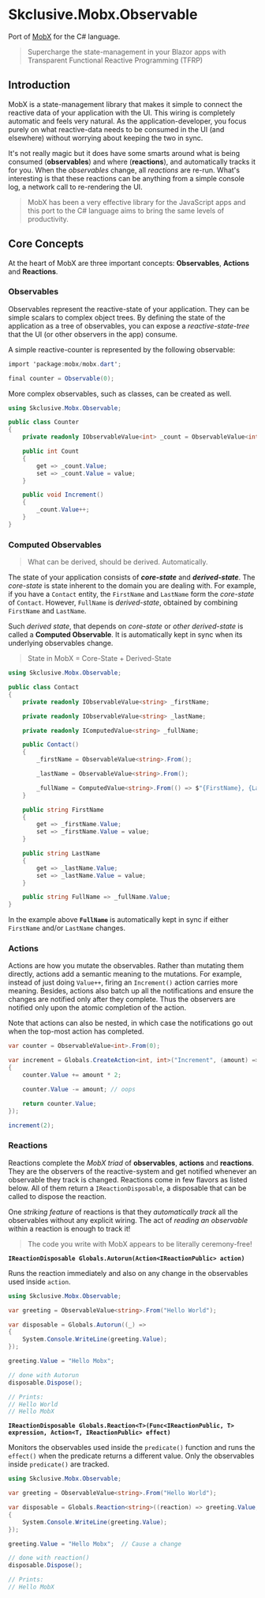 Skclusive.Mobx.Observable
=============================

<!--- using the https://github.com/mobxjs/mobx.dart/blob/master/README.md --->

Port of [MobX](https://github.com/mobxjs/mobx) for the C# language.

> Supercharge the state-management in your Blazor apps with Transparent Functional Reactive Programming (TFRP)

## Introduction

MobX is a state-management library that makes it simple to connect the
reactive data of your application with the UI. This wiring is completely automatic
and feels very natural. As the application-developer, you focus purely on what reactive-data
needs to be consumed in the UI (and elsewhere) without worrying about keeping the two
in sync.

It's not really magic but it does have some smarts around what is being consumed (**observables**)
and where (**reactions**), and automatically tracks it for you. When the _observables_
change, all _reactions_ are re-run. What's interesting is that these reactions can be anything from a simple
console log, a network call to re-rendering the UI.

> MobX has been a very effective library for the JavaScript
> apps and this port to the C# language aims to bring the same levels of productivity.


## Core Concepts

At the heart of MobX are three important concepts: **Observables**, **Actions** and **Reactions**.

### Observables

Observables represent the reactive-state of your application. They can be simple scalars to complex object trees. By
defining the state of the application as a tree of observables, you can expose a _reactive-state-tree_ that the UI
(or other observers in the app) consume.

A simple reactive-counter is represented by the following observable:

```c#
import 'package:mobx/mobx.dart';

final counter = Observable(0);
```

More complex observables, such as classes, can be created as well.

```C#
using Skclusive.Mobx.Observable;

public class Counter
{
    private readonly IObservableValue<int> _count = ObservableValue<int>.From(0);

    public int Count
    {
        get => _count.Value;
        set => _count.Value = value;
    }

    public void Increment()
    {
        _count.Value++;
    }
}
```

### Computed Observables

> What can be derived, should be derived. Automatically.

The state of your application consists of _**core-state**_ and _**derived-state**_. The _core-state_ is state inherent to the domain you are dealing with. For example, if you have a `Contact` entity, the `FirstName` and `LastName` form the _core-state_ of `Contact`. However, `FullName` is _derived-state_, obtained by combining `FirstName` and `LastName`.

Such _derived state_, that depends on _core-state_ or _other derived-state_ is called a **Computed Observable**. It is automatically kept in sync when its underlying observables change.

> State in MobX = Core-State + Derived-State

```C#
using Skclusive.Mobx.Observable;

public class Contact
{
    private readonly IObservableValue<string> _firstName;

    private readonly IObservableValue<string> _lastName;

    private readonly IComputedValue<string> _fullName;

    public Contact()
    {
        _firstName = ObservableValue<string>.From();

        _lastName = ObservableValue<string>.From();

        _fullName = ComputedValue<string>.From(() => $"{FirstName}, {LastName}");
    }

    public string FirstName
    {
        get => _firstName.Value;
        set => _firstName.Value = value;
    }

    public string LastName
    {
        get => _lastName.Value;
        set => _lastName.Value = value;
    }

    public string FullName => _fullName.Value;
}
```

In the example above **`FullName`** is automatically kept in sync if either `FirstName` and/or `LastName` changes.

### Actions

Actions are how you mutate the observables. Rather than mutating them directly, actions
add a semantic meaning to the mutations. For example, instead of just doing `Value++`,
firing an `Increment()` action carries more meaning. Besides, actions also batch up
all the notifications and ensure the changes are notified only after they complete.
Thus the observers are notified only upon the atomic completion of the action.

Note that actions can also be nested, in which case the notifications go out
when the top-most action has completed.

```C#
var counter = ObservableValue<int>.From(0);

var increment = Globals.CreateAction<int, int>("Increment", (amount) =>
{
    counter.Value += amount * 2;

    counter.Value -= amount; // oops

    return counter.Value;
});

increment(2);
```
### Reactions

Reactions complete the _MobX triad_ of **observables**, **actions** and **reactions**. They are
the observers of the reactive-system and get notified whenever an observable they
track is changed. Reactions come in few flavors as listed below. All of them
return a `IReactionDisposable`, a disposable that can be called to dispose the reaction.

One _striking feature_ of reactions is that they _automatically track_ all the observables without any explicit wiring. The act of _reading an observable_ within a reaction is enough to track it!

> The code you write with MobX appears to be literally ceremony-free!

**`IReactionDisposable Globals.Autorun(Action<IReactionPublic> action)`**

Runs the reaction immediately and also on any change in the observables used inside
`action`.

```C#
using Skclusive.Mobx.Observable;

var greeting = ObservableValue<string>.From("Hello World");

var disposable = Globals.Autorun((_) =>
{
    System.Console.WriteLine(greeting.Value);
});

greeting.Value = "Hello Mobx";

// done with Autorun
disposable.Dispose();

// Prints:
// Hello World
// Hello MobX
```

**`IReactionDisposable Globals.Reaction<T>(Func<IReactionPublic, T> expression, Action<T, IReactionPublic> effect)`**

Monitors the observables used inside the `predicate()` function and runs the `effect()` when
the predicate returns a different value. Only the observables inside `predicate()` are tracked.

```C#
using Skclusive.Mobx.Observable;

var greeting = ObservableValue<string>.From("Hello World");

var disposable = Globals.Reaction<string>((reaction) => greeting.Value, (value, reaction) =>
{
    System.Console.WriteLine(greeting.Value);
});

greeting.Value = "Hello Mobx";  // Cause a change

// done with reaction()
disposable.Dispose();

// Prints:
// Hello MobX
```
